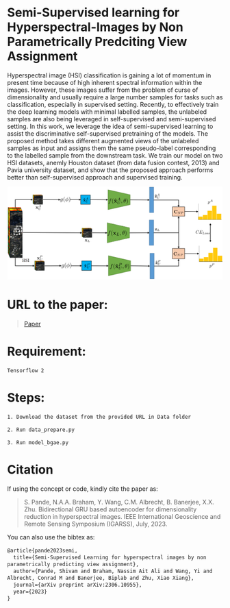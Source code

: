# Semi-Supervised learning for Hyperspectral-Images by Non Parametrically Predciting View Assignment
Hyperspectral image (HSI) classification is gaining a lot of momentum in present time because of high inherent spectral information within the images. However, these images suffer from the problem of curse of dimensionality and usually require a large number samples for tasks such as classification, especially in supervised setting. Recently, to effectively train the deep learning models with minimal labelled samples, the unlabeled samples are also being leveraged in self-supervised and semi-supervised setting. In this work, we leverage the idea of semi-supervised learning to assist the discriminative self-supervised pretraining of the models. The proposed method takes different augmented views of the unlabeled samples as input and assigns them the same pseudo-label corresponding to the labelled sample from the downstream task. We train our model on two HSI datasets, anemly Houston dataset (from data fusion contest, 2013) and Pavia university dataset, and show that the proposed approach performs better than self-supervised approach and supervised training.

 ![PAWS model for HSI](Images/model.png)

# URL to the paper: 
>[Paper](https://arxiv.org/pdf/2306.10955)

# Requirement:

```
Tensorflow 2
```
# Steps:

```
1. Download the dataset from the provided URL in Data folder
```
```
2. Run data_prepare.py
```
```
3. Run model_bgae.py
```
# Citation

If using the concept or code, kindly cite the paper as: 
>S. Pande, N.A.A. Braham, Y. Wang, C.M. Albrecht, B. Banerjee, X.X. Zhu. Bidirectional GRU based autoencoder for dimensionality reduction in hyperspectral images. IEEE International Geoscience and Remote Sensing Symposium (IGARSS), July, 2023.

You can also use the bibtex as:
```
@article{pande2023semi,
  title={Semi-Supervised Learning for hyperspectral images by non parametrically predicting view assignment},
  author={Pande, Shivam and Braham, Nassim Ait Ali and Wang, Yi and Albrecht, Conrad M and Banerjee, Biplab and Zhu, Xiao Xiang},
  journal={arXiv preprint arXiv:2306.10955},
  year={2023}
}

```
